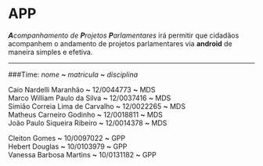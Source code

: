 ﻿APP
===

_**A**companhamento de **P**rojetos **P**arlamentares_ irá permitir que cidadãos acompanhem o andamento de projetos parlamentares via **android** de maneira simples e efetiva.

___
###Time:
_nome **~** matricula **~** disciplina_

Caio Nardelli Maranhão **~** 12/0044773 **~** MDS  
Marco William Paulo da Silva **~** 12/0037416 **~** MDS  
Simião Correia Lima de Carvalho **~** 12/0022265 **~** MDS  
Matheus Carneiro Godinho **~** 12/0018811 **~** MDS  
João Paulo Siqueira Ribeiro **~** 12/0014378 **~** MDS   

Cleiton Gomes **~** 10/0097022 **~** GPP  
Hebert Douglas **~** 10/0103979 **~** GPP  
Vanessa Barbosa Martins **~** 10/0131182 **~** GPP  